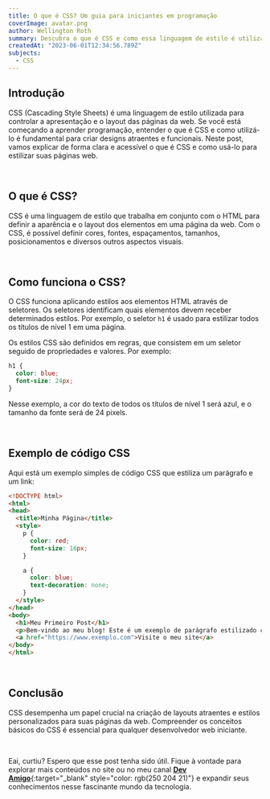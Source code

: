 ```yaml
---
title: O que é CSS? Um guia para iniciantes em programação
coverImage: avatar.png
author: Wellington Roth
summary: Descubra o que é CSS e como essa linguagem de estilo é utilizada para controlar a aparência e o layout das páginas da web, proporcionando designs personalizados e atraentes
createdAt: "2023-06-01T12:34:56.789Z"
subjects:
  - CSS
---
```


## Introdução
<span class="text-highlight">CSS (Cascading Style Sheets)</span> é uma linguagem de estilo utilizada para controlar a apresentação e o layout das páginas da web. Se você está começando a aprender programação, entender o que é CSS e como utilizá-lo é fundamental para criar designs atraentes e funcionais. Neste post, vamos explicar de forma clara e acessível o que é CSS e como usá-lo para estilizar suas páginas web.

<br>

## O que é CSS?
CSS é uma linguagem de estilo que trabalha em conjunto com o HTML para definir a aparência e o layout dos elementos em uma página da web. Com o CSS, é possível definir cores, fontes, espaçamentos, tamanhos, posicionamentos e diversos outros aspectos visuais.

<br>

## Como funciona o CSS?
O CSS funciona aplicando estilos aos elementos HTML através de seletores. Os seletores identificam quais elementos devem receber determinados estilos. Por exemplo, o seletor ```h1``` é usado para estilizar todos os títulos de nível 1 em uma página.

Os estilos CSS são definidos em regras, que consistem em um seletor seguido de propriedades e valores. Por exemplo:

```css
h1 {
  color: blue;
  font-size: 24px;
}
```

Nesse exemplo, a cor do texto de todos os títulos de nível 1 será azul, e o tamanho da fonte será de 24 pixels.

<br>

## Exemplo de código CSS
Aqui está um exemplo simples de código CSS que estiliza um parágrafo e um link:

```html
<!DOCTYPE html>
<html>
<head>
  <title>Minha Página</title>
  <style>
    p {
      color: red;
      font-size: 16px;
    }

    a {
      color: blue;
      text-decoration: none;
    }
  </style>
</head>
<body>
  <h1>Meu Primeiro Post</h1>
  <p>Bem-vindo ao meu blog! Este é um exemplo de parágrafo estilizado com CSS.</p>
  <a href="https://www.exemplo.com">Visite o meu site</a>
</body>
</html>
```

<br>

## Conclusão
CSS desempenha um papel crucial na criação de layouts atraentes e estilos personalizados para suas páginas da web. Compreender os conceitos básicos do CSS é essencial para qualquer desenvolvedor web iniciante.

<br>

Eai, curtiu? Espero que esse post tenha sido útil. Fique à vontade para explorar mais conteúdos no site ou no meu canal [**Dev Amigo**](https://youtube.com/@dev-amigo){:target="_blank" style="color: rgb(250 204 21)"} e expandir seus conhecimentos nesse fascinante mundo da tecnologia.